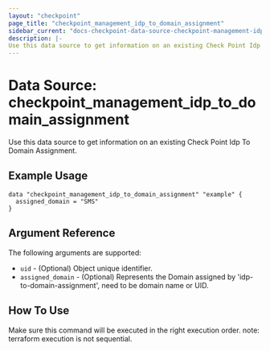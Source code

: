 ```yaml
---
layout: "checkpoint"
page_title: "checkpoint_management_idp_to_domain_assignment"
sidebar_current: "docs-checkpoint-data-source-checkpoint-management-idp-to-domain-assignment"
description: |-
Use this data source to get information on an existing Check Point Idp To Domain Assignment.
---
```


# Data Source: checkpoint_management_idp_to_domain_assignment

Use this data source to get information on an existing Check Point Idp To Domain Assignment.

## Example Usage


```hcl
data "checkpoint_management_idp_to_domain_assignment" "example" {
  assigned_domain = "SMS"
}
```

## Argument Reference

The following arguments are supported:
* `uid` - (Optional) Object unique identifier.
* `assigned_domain` - (Optional) Represents the Domain assigned by 'idp-to-domain-assignment', need to be domain name or UID.

## How To Use
Make sure this command will be executed in the right execution order. 
note: terraform execution is not sequential.  

